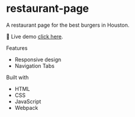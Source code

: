 # restaurant-page

A restaurant page for the best burgers in Houston.

🔗 Live demo [click here](burger-48.netlify.app/).

Features
- Responsive design
- Navigation Tabs

Built with
- HTML
- CSS
- JavaScript
- Webpack
